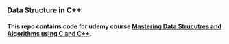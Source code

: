 ### Data Structure in C++
#### This repo contains code for udemy course [Mastering Data Strucutres and Algorithms using C and C++](https://www.udemy.com/course/datastructurescncpp/).

